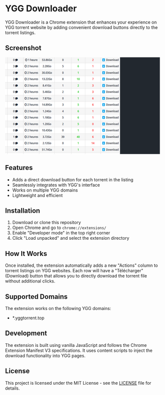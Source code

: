 # YGG Downloader

YGG Downloader is a Chrome extension that enhances your experience on YGG torrent website by adding convenient download buttons directly to the torrent listings.

## Screenshot

![Screenshot](screenshot.png)

## Features

- Adds a direct download button for each torrent in the listing
- Seamlessly integrates with YGG's interface
- Works on multiple YGG domains
- Lightweight and efficient

## Installation

1. Download or clone this repository
2. Open Chrome and go to `chrome://extensions/`
3. Enable "Developer mode" in the top right corner
4. Click "Load unpacked" and select the extension directory

## How It Works

Once installed, the extension automatically adds a new "Actions" column to torrent listings on YGG websites. Each row will have a "Télécharger" (Download) button that allows you to directly download the torrent file without additional clicks.

## Supported Domains

The extension works on the following YGG domains:
- *.yggtorrent.top

## Development

The extension is built using vanilla JavaScript and follows the Chrome Extension Manifest V3 specifications. It uses content scripts to inject the download functionality into YGG pages.

## License

This project is licensed under the MIT License - see the [LICENSE](LICENSE) file for details.